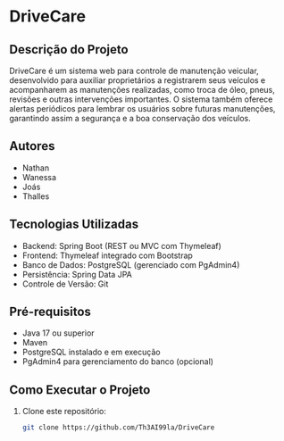 # DriveCare

## Descrição do Projeto
DriveCare é um sistema web para controle de manutenção veicular, desenvolvido para auxiliar proprietários a registrarem seus veículos e acompanharem as manutenções realizadas, como troca de óleo, pneus, revisões e outras intervenções importantes. O sistema também oferece alertas periódicos para lembrar os usuários sobre futuras manutenções, garantindo assim a segurança e a boa conservação dos veículos.

## Autores
- Nathan
- Wanessa
- Joás
- Thalles

## Tecnologias Utilizadas
- Backend: Spring Boot (REST ou MVC com Thymeleaf)
- Frontend: Thymeleaf integrado com Bootstrap
- Banco de Dados: PostgreSQL (gerenciado com PgAdmin4)
- Persistência: Spring Data JPA
- Controle de Versão: Git

## Pré-requisitos
- Java 17 ou superior
- Maven
- PostgreSQL instalado e em execução
- PgAdmin4 para gerenciamento do banco (opcional)

## Como Executar o Projeto

1. Clone este repositório:
   ```bash
   git clone https://github.com/Th3AI99la/DriveCare
